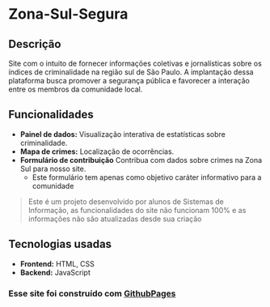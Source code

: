 # Zona-Sul-Segura
## Descrição
Site com o intuito de fornecer informações coletivas e jornalísticas sobre os índices de criminalidade na região sul de São Paulo. A implantação dessa plataforma busca promover a segurança pública e favorecer a interação entre os membros da comunidade local.

## Funcionalidades
* **Painel de dados:** Visualização interativa de estatísticas sobre criminalidade.
* **Mapa de crimes:** Localização de ocorrências.
* **Formulário de contribuição** Contribua com dados sobre crimes na Zona Sul para nosso site.
  * Este formulário tem apenas como objetivo caráter informativo para a comunidade
> Este é um projeto desenvolvido por alunos de Sistemas de Informação, as funcionalidades do site não funcionam 100% e as informações não são atualizadas desde sua criação

## Tecnologias usadas
* **Frontend:** HTML, CSS
* **Backend:** JavaScript

### Esse site foi construído com [GithubPages](https://codetech001.github.io/Zona-Sul-Segura/)

